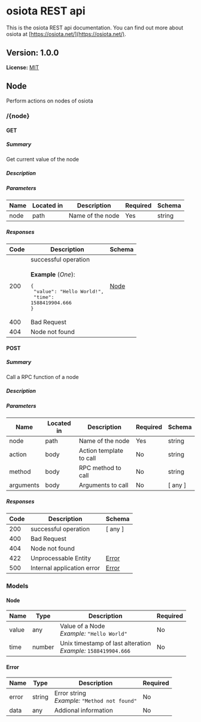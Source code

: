 # osiota REST api
This is the osiota REST api documentation. You can find out more about osiota at [https://osiota.net/](https://osiota.net/).

## Version: 1.0.0

**License:** [MIT](https://github.com/osiota/osiota/blob/master/LICENSE)

## Node
Perform actions on nodes of osiota

### /{node}

#### GET
##### Summary

Get current value of the node

##### Description

##### Parameters

| Name | Located in | Description | Required | Schema |
| ---- | ---------- | ----------- | -------- | ------ |
| node | path | Name of the node | Yes | string |

##### Responses

| Code | Description | Schema |
| ---- | ----------- | ------ |
| 200 | successful operation<br><br>**Example** (*One*):<br><pre>{<br>  "value": "Hello World!",<br>  "time": 1588419904.666<br>}</pre> | [Node](#node) |
| 400 | Bad Request |  |
| 404 | Node not found |  |

#### POST
##### Summary

Call a RPC function of a node

##### Description

##### Parameters

| Name | Located in | Description | Required | Schema |
| ---- | ---------- | ----------- | -------- | ------ |
| node | path | Name of the node | Yes | string |
| action | body | Action template to call | No | string |
| method | body | RPC method to call | No | string |
| arguments | body | Arguments to call | No | [ any ] |

##### Responses

| Code | Description | Schema |
| ---- | ----------- | ------ |
| 200 | successful operation | [ any ] |
| 400 | Bad Request |  |
| 404 | Node not found |  |
| 422 | Unprocessable Entity | [Error](#error) |
| 500 | Internal application error | [Error](#error) |

### Models

#### Node

| Name | Type | Description | Required |
| ---- | ---- | ----------- | -------- |
| value | any | Value of a Node<br>*Example:* `"Hello World"` | No |
| time | number | Unix timestamp of last alteration<br>*Example:* `1588419904.666` | No |

#### Error

| Name | Type | Description | Required |
| ---- | ---- | ----------- | -------- |
| error | string | Error string<br>*Example:* `"Method not found"` | No |
| data | any | Addional information | No |
